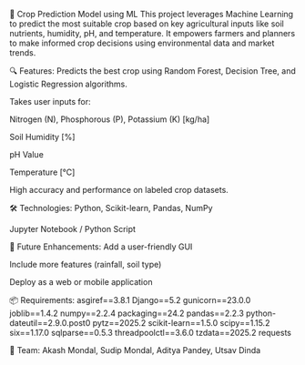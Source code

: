 🌾 Crop Prediction Model using ML
This project leverages Machine Learning to predict the most suitable crop based on key agricultural inputs like soil nutrients, humidity, pH, and temperature. It empowers farmers and planners to make informed crop decisions using environmental data and market trends.

🔍 Features:
Predicts the best crop using Random Forest, Decision Tree, and Logistic Regression algorithms.

Takes user inputs for:

Nitrogen (N), Phosphorous (P), Potassium (K) [kg/ha]

Soil Humidity [%]

pH Value

Temperature [°C]

High accuracy and performance on labeled crop datasets.

🛠 Technologies:
Python, Scikit-learn, Pandas, NumPy

Jupyter Notebook / Python Script

🚀 Future Enhancements:
Add a user-friendly GUI

Include more features (rainfall, soil type)

Deploy as a web or mobile application

📦 Requirements:
﻿asgiref==3.8.1
Django==5.2
gunicorn==23.0.0
joblib==1.4.2
numpy==2.2.4
packaging==24.2
pandas==2.2.3
python-dateutil==2.9.0.post0
pytz==2025.2
scikit-learn==1.5.0
scipy==1.15.2
six==1.17.0
sqlparse==0.5.3
threadpoolctl==3.6.0
tzdata==2025.2
requests

👥 Team:
Akash Mondal, Sudip Mondal, Aditya Pandey, Utsav Dinda


